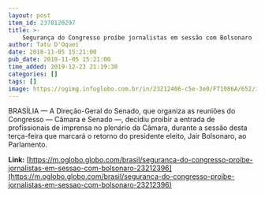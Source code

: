 ```yaml
---
layout: post
item_id: 2378120297
title: >-
    Segurança do Congresso proíbe jornalistas em sessão com Bolsonaro
author: Tatu D'Oquei
date: 2018-11-05 15:21:00
pub_date: 2018-11-05 15:21:00
time_added: 2019-12-23 21:19:30
categories: []
tags: []
image: https://ogimg.infoglobo.com.br/in/23212406-c5e-3e0/FT1086A/652/img20181031192103660.jpg
---
```


BRASÍLIA — A Direção-Geral do Senado, que organiza as reuniões do Congresso — Câmara e Senado —, decidiu proibir a entrada de profissionais de imprensa no plenário da Câmara, durante a sessão desta terça-feira que marcará o retorno do presidente eleito, Jair Bolsonaro, ao Parlamento.

**Link:** [https://m.oglobo.globo.com/brasil/seguranca-do-congresso-proibe-jornalistas-em-sessao-com-bolsonaro-23212396](https://m.oglobo.globo.com/brasil/seguranca-do-congresso-proibe-jornalistas-em-sessao-com-bolsonaro-23212396)


